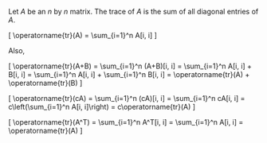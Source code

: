 Let $A$ be an $n$ by $n$ matrix.
The trace of $A$ is the sum of all diagonal entries of $A$.

\[ \operatorname{tr}(A) = \sum_{i=1}^n A[i, i] \]

Also,

\[ \operatorname{tr}(A+B) = \sum_{i=1}^n (A+B)[i, i]
= \sum_{i=1}^n A[i, i] + B[i, i] = \sum_{i=1}^n A[i, i] + \sum_{i=1}^n B[i, i]
= \operatorname{tr}(A) + \operatorname{tr}(B) \]

\[ \operatorname{tr}(cA) = \sum_{i=1}^n (cA)[i, i]
= \sum_{i=1}^n cA[i, i] = c\left(\sum_{i=1}^n A[i, i]\right)
= c\operatorname{tr}(A) \]

\[ \operatorname{tr}(A^T) = \sum_{i=1}^n A^T[i, i]
= \sum_{i=1}^n A[i, i] = \operatorname{tr}(A) \]
